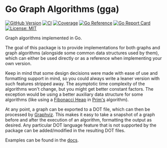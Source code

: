 # Go Graph Algorithms (gga)

[![GitHub Version](https://badge.fury.io/gh/vc-souza%2Fgga.svg)](https://badge.fury.io/gh/vc-souza%2Fgga)
[![CI](https://github.com/vc-souza/gga/actions/workflows/go.yml/badge.svg?branch=main)](https://github.com/vc-souza/gga/actions/workflows/go.yml)
[![Coverage](https://coveralls.io/repos/github/vc-souza/gga/badge.svg?branch=main)](https://coveralls.io/github/vc-souza/gga?branch=main)
[![Go Reference](https://pkg.go.dev/badge/github.com/vc-souza/gga.svg)](https://pkg.go.dev/github.com/vc-souza/gga)
[![Go Report Card](https://goreportcard.com/badge/github.com/vc-souza/gga)](https://goreportcard.com/report/github.com/vc-souza/gga)
[![License: MIT](https://img.shields.io/badge/License-MIT-yellow.svg)](https://opensource.org/licenses/MIT)

Graph algorithms implemented in Go.

The goal of this package is to provide implementations for both graphs and graph algorithms (alongside some common data structures used by them), which can either be used directly or as a reference when implementing your own version.

Keep in mind that some design decisions were made with ease of use and formatting support in mind, so you could always write a leaner version with such features stripped away. The asymptotic time complexity of the algorithms won't change, but you might get better constant factors. The exception would be using a better auxiliary data structure for some algorithms (like using a [Fibonacci Heap](https://en.wikipedia.org/wiki/Fibonacci_heap) in [Prim's](https://en.wikipedia.org/wiki/Prim%27s_algorithm) algorithm).

At any point, a graph can be exported to a DOT file, which can then be processed by [Graphviz](https://graphviz.org/). This makes it easy to take a snapshot of a graph before and after the execution of an algorithm, formatting the output as desired. Any particular DOT language feature that is not supported by the package can be added/modified in the resulting DOT files.

Examples can be found in the [docs](https://pkg.go.dev/github.com/vc-souza/gga).